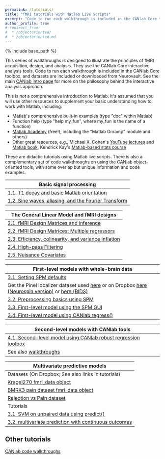 ```yaml
---
permalink: /tutorials/
title: "fMRI tutorials with Matlab Live Scripts"
excerpt: "Code to run each walkthrough is included in the CANlab Core toolbox, and datasets are included or downloaded from Neurovault."
author_profile: true
# redirect_from:
#  * /objectoriented/
#  * /objectoriented.md
---
```

{% include base_path %}

This series of walkthroughs is designed to illustrate the principles of fMRI acquisition, design, and analysis. They use the CANlab Core interactive analysis tools.
Code to run each walkthrough is included in the CANlab Core toolbox, and datasets are included or downloaded from Neurovault. See the main [CANlab intro page](/) for more on the philosophy behind the interactive analysis approach.

This is *not* a comprehensive introduction to Matlab. It's assumed that you will use other resources to supplement your basic understanding how to work with Matlab, including:

* Matlab's comprehensive built-in examples (type "doc" within Matlab)
* Function help (type "help my_fun", where my_fun is the name of a function)
* [Matlab Academy](https://matlabacademy.mathworks.com/) (free!), including the "Matlab Onramp" module and others)
* Other great resources, e.g., Michael X. Cohen's [YouTube lectures](https://www.youtube.com/channel/UCUR_LsXk7IYyueSnXcNextQ) and [Matlab book](https://mitpress.mit.edu/books/matlab-brain-and-cognitive-scientists), Kendrick Kay's [Matlab-based stats course](https://www.cmrr.umn.edu/~kendrick/statsmatlab/)   

These are didactic tutorials using Matlab live scripts. There is also a complementary set of [code walkthroughs](/walkthroughs) on using the CANlab object-oriented tools, with some overlap but unique information and code examples.

| Basic signal processing             
| ------------       |
| [1.1. T1 decay and basic Matlab orientation](tutorials/html/Lab1_T1_decay_and_basic_matlab.html) | [Download Matlab Live Script](tutorials/matlab/Lab1_T1_decay_and_basic_matlab.mlx) |  
| [1.2. Sine waves, aliasing, and the Fourier Transform](tutorials/html/sin_cos_fft.html) | [Download Matlab Live Script](tutorials/matlab/sin_cos_fft.mlx) |

| The General Linear Model and fMRI designs             
| ------------       |
| [2.1. fMRI Design Matrices and inference](tutorials/html/Construction_and_inference_with_simple_design.html) | [Download Matlab Live Script](tutorials/matlab/Construction_and_inference_with_simple_design.mlx) |
| [2.2. fMRI Design Matrices: Multiple regressors](tutorials/html/Design_construction_multiple_regressors.html) | [Download Matlab Live Script](tutorials/matlab/Design_construction_multiple_regressors.mlx) |
| [2.3. Efficiency, colinearity, and variance inflation](tutorials/html/Efficiency_colinearity_and_variance_inflation.html) | [Download Matlab Live Script](tutorials/matlab/Efficiency_colinearity_and_variance_inflation.mlx) |
| [2.4. High-pass Filtering](tutorials/html/high_pass_filtering.html) | [Download Matlab Live Script](tutorials/matlab/high_pass_filtering.mlx) |
| [2.5. Nuisance Covariates](tutorials/html/nuisance_covariates.html) | [Download Matlab Live Script](tutorials/matlab/nuisance_covariates.mlx) |

| First-level models with whole-brain data               
| ------------       |
| [3.1. Setting SPM defaults](tutorials/html/setting_SPM_defaults.html) | [Download Matlab Live Script](tutorials/matlab/setting_SPM_defaults.mlx) |
| Get the Pinel localizer dataset used [here](https://dartbrains.org/content/Download_Data.html) or on Dropbox [here (Neurospin version)](https://www.dropbox.com/sh/fmw6gy7dzhzcnh5/AAA3OsHvRXUKUKCyl18SCxpQa?dl=0) or [here (BIDS)](https://www.dropbox.com/sh/wly58x4r0bqneb2/AADeE6AVHGcJMrClqHzX9GMFa?dl=0)|  |
| [3.2. Preprocessing basics using SPM](tutorials/html/preproc_basics_spm12.html) | [Download Matlab Live Script](tutorials/matlab/preproc_basics_spm12.mlx) |
| [3.3. First-level model using the SPM GUI](tutorials/html/first_level_spm12.html) | [Download Matlab Live Script](tutorials/matlab/first_level_spm12.mlx) |
| [3.4. First-level model using CANlab regress()](tutorials/html/first_level_canlab.html) | [Download Matlab Live Script](tutorials/matlab/first_level_canlab.mlx) |

| Second-level models with CANlab tools            
| ------------       |
| [4.1. Second-level model using CANlab robust regression toolbox](tutorials/html/robust_regression_walkthrough_toolbox.html) | [Download Matlab Live Script](tutorials/matlab/robust_regression_walkthrough_toolbox.mlx) |
| See also [walkthroughs](/walkthroughs) |

| Multivariate predictive models           
| ------------       |
| Datasets (On Dropbox; See also links in tutorials)| Paper links   |
| [Kragel270 fmri_data object](https://www.dropbox.com/s/k8zxio26cfx0uv3/kragel_2018_nat_neurosci_270_subjects_test_images.mat?dl=0) | [Paper](https://www.nature.com/articles/s41593-017-0051-7) |
| [BMRK3 pain dataset fmri_data object](https://www.dropbox.com/s/i7wnvzph4n1wdwt/bmrk3_6levels_pain_dataset.mat?dl=0) | [Paper](https://www.nejm.org/doi/full/10.1056/nejmoa1204471) |
| [Rejection vs Pain dataset](https://www.dropbox.com/sh/zryqei5o7j1e2gj/AAAj4XDhwCuSI25QC94w4LT0a?dl=0) | [Paper](https://www.nature.com/articles/ncomms6380?origin=ppub) and [this](https://www.pnas.org/content/108/15/6270.short) |
| Tutorials | |
| [3.1. SVM on unpaired data using predict()](tutorials/html/canlab_SVM_on_unpaired_data_Kragel270.html) | [Download Matlab Live Script](tutorials/matlab/canlab_SVM_on_unpaired_data_Kragel270.mlx) |
| [3.2. multivariate prediction with continuous outcomes](canlab_help_7_multivariate_prediction_basics/canlab_help_7_multivariate_prediction_basics.html)

## Other tutorials

[CANlab code walkthroughs](/walkthroughs)
